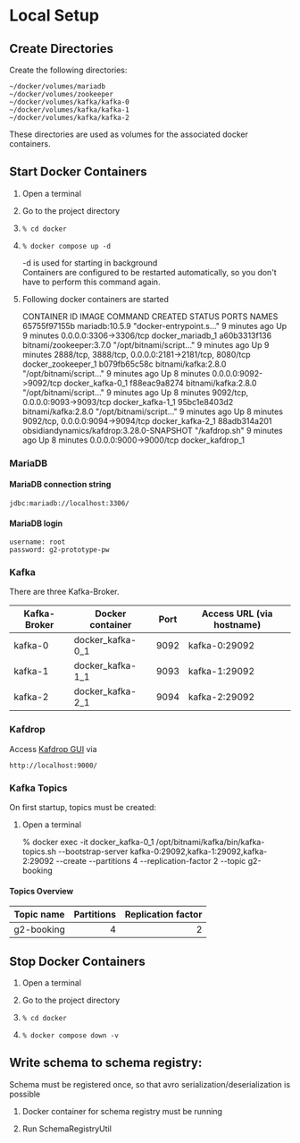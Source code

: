 # Local Setup

## Create Directories
Create the following directories:

    ~/docker/volumes/mariadb
    ~/docker/volumes/zookeeper
    ~/docker/volumes/kafka/kafka-0
    ~/docker/volumes/kafka/kafka-1
    ~/docker/volumes/kafka/kafka-2

These directories are used as volumes for the associated docker containers.

## Start Docker Containers
1. Open a terminal


2. Go to the project directory


3.     % cd docker


4.     % docker compose up -d  
   -d is used for starting in background  
   Containers are configured to be restarted automatically, so you don't have to perform this command again.


5. Following docker containers are started


    CONTAINER ID   IMAGE                                      COMMAND                  CREATED         STATUS         PORTS                                                  NAMES
    65755f97155b   mariadb:10.5.9                             "docker-entrypoint.s…"   9 minutes ago   Up 9 minutes   0.0.0.0:3306->3306/tcp                                 docker_mariadb_1
    a60b3313f136   bitnami/zookeeper:3.7.0                    "/opt/bitnami/script…"   9 minutes ago   Up 9 minutes   2888/tcp, 3888/tcp, 0.0.0.0:2181->2181/tcp, 8080/tcp   docker_zookeeper_1
    b079fb65c58c   bitnami/kafka:2.8.0                        "/opt/bitnami/script…"   9 minutes ago   Up 8 minutes   0.0.0.0:9092->9092/tcp                                 docker_kafka-0_1
    f88eac9a8274   bitnami/kafka:2.8.0                        "/opt/bitnami/script…"   9 minutes ago   Up 8 minutes   9092/tcp, 0.0.0.0:9093->9093/tcp                       docker_kafka-1_1
    95bc1e8403d2   bitnami/kafka:2.8.0                        "/opt/bitnami/script…"   9 minutes ago   Up 8 minutes   9092/tcp, 0.0.0.0:9094->9094/tcp                       docker_kafka-2_1
    88adb314a201   obsidiandynamics/kafdrop:3.28.0-SNAPSHOT   "/kafdrop.sh"            9 minutes ago   Up 8 minutes   0.0.0.0:9000->9000/tcp                                 docker_kafdrop_1

### MariaDB
#### MariaDB connection string

    jdbc:mariadb://localhost:3306/

#### MariaDB login

    username: root
    password: g2-prototype-pw

### Kafka
There are three Kafka-Broker.

| Kafka-Broker | Docker container | Port | Access URL (via hostname) |
| ------------ | ---------------- | ---- | ------------------------- |
| kafka-0      | docker_kafka-0_1 | 9092 | kafka-0:29092             |
| kafka-1      | docker_kafka-1_1 | 9093 | kafka-1:29092             |
| kafka-2      | docker_kafka-2_1 | 9094 | kafka-2:29092             |

### Kafdrop
Access [Kafdrop GUI](http://localhost:9000/) via  

    http://localhost:9000/

### Kafka Topics
On first startup, topics must be created:
1. Open a terminal


    % docker exec -it docker_kafka-0_1 /opt/bitnami/kafka/bin/kafka-topics.sh --bootstrap-server kafka-0:29092,kafka-1:29092,kafka-2:29092 --create --partitions 4 --replication-factor 2 --topic g2-booking

#### Topics Overview
| Topic name    | Partitions | Replication factor |
| ------------- | ---------: | -----------------: |
| g2-booking    | 4          | 2                  |

## Stop Docker Containers
1. Open a terminal


2. Go to the project directory


3.     % cd docker


4.     % docker compose down -v  


## Write schema to schema registry:

Schema must be registered once, so that avro serialization/deserialization is possible

1. Docker container for schema registry must be running


2. Run SchemaRegistryUtil
